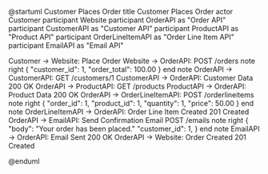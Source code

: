 
@startuml Customer Places Order
title Customer Places Order
actor Customer
participant Website
participant OrderAPI as "Order API"
participant CustomerAPI as "Customer API"
participant ProductAPI as "Product API"
participant OrderLineItemAPI as "Order Line Item API"
participant EmailAPI as "Email API"

Customer -> Website: Place Order
Website -> OrderAPI: POST /orders
note right
{
    "customer_id": 1,
    "order_total": 100.00
}
end note
OrderAPI -> CustomerAPI: GET /customers/1
CustomerAPI -> OrderAPI: Customer Data 200 OK
OrderAPI -> ProductAPI: GET /products
ProductAPI -> OrderAPI: Product Data 200 OK
OrderAPI -> OrderLineItemAPI: POST /orderlineitems
note right
{
    "order_id": 1,
    "product_id": 1,
    "quantity": 1,
    "price": 50.00
}
end note
OrderLineItemAPI -> OrderAPI: Order Line Item Created 201 Created
OrderAPI -> EmailAPI: Send Confirmation Email POST /emails
note right
{
    "body": "Your order has been placed."
    "customer_id": 1,
}
end note
EmailAPI -> OrderAPI: Email Sent 200 OK
OrderAPI -> Website: Order Created 201 Created

@enduml
